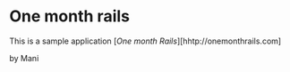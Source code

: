 # One month rails

This is a sample application
[*One month Rails*][hhtp://onemonthrails.com]

by Mani